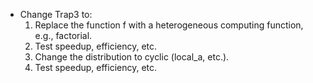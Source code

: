 - Change Trap3 to:
  1. Replace the function f with a heterogeneous computing function, e.g., factorial.
  2. Test speedup, efficiency, etc.
  3. Change the distribution to cyclic (local_a, etc.).
  4. Test speedup, efficiency, etc.